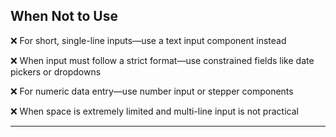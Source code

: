 ## When Not to Use

❌ For short, single-line inputs—use a text input component instead

❌ When input must follow a strict format—use constrained fields like date pickers or dropdowns

❌ For numeric data entry—use number input or stepper components

❌ When space is extremely limited and multi-line input is not practical


---